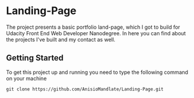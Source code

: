 # Landing-Page

The project presents a basic portfolio land-page, which I got to build for Udacity Front End Web Developer Nanodegree. In here you can find about the projects I've built and my contact as well.

## Getting Started

To get this project up and running you need to type the following command on your machine

```
git clone https://github.com/AnisioMandlate/Landing-Page.git

```
